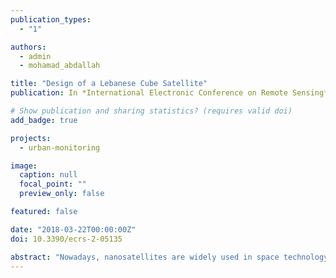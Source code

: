 ```yaml
---
publication_types:
  - "1"

authors:
  - admin
  - mohamad_abdallah

title: "Design of a Lebanese Cube Satellite"
publication: In *International Electronic Conference on Remote Sensing*

# Show publication and sharing statistics? (requires valid doi)
add_badge: true

projects:
  - urban-monitoring

image:
  caption: null
  focal_point: ""
  preview_only: false

featured: false

date: "2018-03-22T00:00:00Z"
doi: 10.3390/ecrs-2-05135

abstract: "Nowadays, nanosatellites are widely used in space technology due to their small size, ease of deployment, and relatively short development period. CubeSat specifications have been suggested as an effort to standardize nanosatellite mission design. Standardization opens the door for inter-CubeSat communications that can be used to form a CubeSat Cloud and mimic regular large multifunctional satellites with wide range of features, measurements, and sensing capabilities. In this paper, we introduce a Comprehensive CubeSat (CoCube, Gurgaon, India) online database. CoCube database focuses mainly on the different subsystems used during the design and implementation stages of existing CubeSat missions. Based on the lessons learned by comparing various CubeSat design alternatives and components’ structures and analyzing the best practices of CubeSat development, LibanSAT design is introduced. LibanSAT is a 1U CubeSat that serves two main objectives:(i) greenhouse gases observation and (ii) educational purposes. We benchmarked off-the-shelf subsystems from various suppliers and chose the most suitable for our target mission based on cost, size, weight, and power consumption. Finally, we introduce a new CubeSat security algorithm based on predefined anomaly detection baseline that serves as intrusion prevention system for the control channel."
---
```

